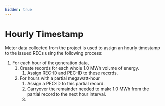 ```yaml
---
hidden: true
---
```


# Hourly Timestamp

Meter data collected from the project is used to assign an hourly timestamp to the issued RECs using the following process:

1. For each hour of the generation data,&#x20;
   1. Create records for each whole 1.0 MWh volume of energy.
      1. Assign REC-ID and PEC-ID to these records.
   2. For hours with a partial megawatt-hour
      1. Assign a PEC-ID to this partial record.&#x20;
      2. Carryover the remainder needed to make 1.0 MWh from the partial record to the next hour interval.&#x20;
      3.

